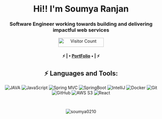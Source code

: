 <h1 align="center"> Hi!! I'm Soumya Ranjan </h1>
<h3 align="center">Software Engineer working towards building and delivering impactful web services</h3>
<div align="center">
  <img src="https://visitor-badge.laobi.icu/badge?page_id=soumya0210.soumya0210" width="150" height="30" alt="Visitor Count"/>
   <h4 align="center">⚡ | • <a href="[https://soumya0210.github.io/portfolio/]">PortFolio</a> • | ⚡</h4>
</div>

<div align="center">
<h2 align="center">⚡ Languages and Tools:</h2>


![JAVA](https://img.shields.io/badge/-Java-black?style=flat-square&logo=java)
![JavaScript](https://img.shields.io/badge/-JavaScript-black?style=flat-square&logo=javascript)
![Spring MVC](https://img.shields.io/badge/-SpringMVC-black?style=flat-square&logo=spring)
![SpringBoot](https://img.shields.io/badge/-SpringBoot-black?style=flat-square&logo=springboot)
![IntelliJ](https://img.shields.io/badge/-IntelliJ-black?style=flat-square&logo=intelliJIdea)
![Docker](https://img.shields.io/badge/-Docker-black?style=flat-square&logo=docker)
![Git](https://img.shields.io/badge/-Git-black?style=flat-square&logo=git)
![GitHub](https://img.shields.io/badge/-GitHub-181717?style=flat-square&logo=github)
![AWS S3](https://img.shields.io/badge/-AmazonWebServices-black?style=flat-square&logo=AWS)
![React](https://img.shields.io/badge/-React-black?style=flat-square&logo=react)

<p align="center">
<br align="center" />
  <p align="center"><img align="center"
    src="https://github-readme-stats.vercel.app/api/top-langs?username=soumya0210&show_icons=true&locale=en&bg_color=0d1117&text_color=ffffff&layout=compact"
    alt="soumya0210" 
    bg_color=#808080/></p>
</div>
